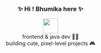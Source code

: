 <h3 align="center">✨ Hi ! Bhumika here ✨</h3>

<p align="center">
  <img src="https://em-content.zobj.net/source/microsoft-teams/363/woman-technologist-light-skin-tone_1f469-1f3fb-200d-1f4bb.png" width="40" /><br>
  frontend & java dev 🧑‍💻<br>
  building cute, pixel-level projects 🎮
</p>


